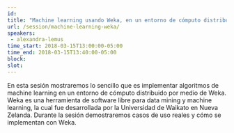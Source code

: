 ```yaml
---
id: 
title: "Machine learning usando Weka, en un entorno de cómputo distribuido"
url: /session/machine-learning-weka/
speakers:
 - alexandra-lemus
time_start: 2018-03-15T13:00:00-05:00
time_end: 2018-03-15T13:40:00-05:00
block: 
slot: 
---
```


En esta sesión mostraremos lo sencillo que es implementar algoritmos de machine learning en un entorno de cómputo distribuido por medio de Weka. Weka es una herramienta de software libre para data mining y machine learning, la cual fue desarrollada por la Universidad de Waikato en Nueva Zelanda. Durante la sesión demostraremos casos de uso reales y cómo se implementan con Weka.